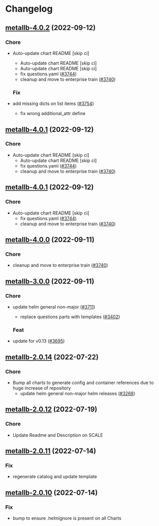 # Changelog



## [metallb-4.0.2](https://github.com/truecharts/charts/compare/metallb-2.0.14...metallb-4.0.2) (2022-09-12)

### Chore

- Auto-update chart README [skip ci]
  - Auto-update chart README [skip ci]
  - Auto-update chart README [skip ci]
  - fix questions.yaml ([#3744](https://github.com/truecharts/charts/issues/3744))
  - cleanup and move to enterprise train ([#3740](https://github.com/truecharts/charts/issues/3740))

  ### Fix

- add missing dicts on list items ([#3754](https://github.com/truecharts/charts/issues/3754))
  - fix wrong additional_attr define




## [metallb-4.0.1](https://github.com/truecharts/charts/compare/metallb-2.0.14...metallb-4.0.1) (2022-09-12)

### Chore

- Auto-update chart README [skip ci]
  - Auto-update chart README [skip ci]
  - fix questions.yaml ([#3744](https://github.com/truecharts/charts/issues/3744))
  - cleanup and move to enterprise train ([#3740](https://github.com/truecharts/charts/issues/3740))




## [metallb-4.0.1](https://github.com/truecharts/charts/compare/metallb-2.0.14...metallb-4.0.1) (2022-09-12)

### Chore

- Auto-update chart README [skip ci]
  - fix questions.yaml ([#3744](https://github.com/truecharts/charts/issues/3744))
  - cleanup and move to enterprise train ([#3740](https://github.com/truecharts/charts/issues/3740))




## [metallb-4.0.0](https://github.com/truecharts/charts/compare/metallb-2.0.14...metallb-4.0.0) (2022-09-11)

### Chore

- cleanup and move to enterprise train ([#3740](https://github.com/truecharts/charts/issues/3740))




## [metallb-3.0.0](https://github.com/truecharts/charts/compare/metallb-2.0.14...metallb-3.0.0) (2022-09-11)

### Chore

- update helm general non-major ([#3711](https://github.com/truecharts/charts/issues/3711))
  - replace questions parts with templates ([#3402](https://github.com/truecharts/charts/issues/3402))

  ### Feat

- update for v0.13 ([#3695](https://github.com/truecharts/charts/issues/3695))




## [metallb-2.0.14](https://github.com/truecharts/apps/compare/metallb-2.0.12...metallb-2.0.14) (2022-07-22)

### Chore

- Bump all charts to generate config and container references due to huge increase of repository
  - update helm general non-major helm releases ([#3268](https://github.com/truecharts/apps/issues/3268))



## [metallb-2.0.12](https://github.com/truecharts/apps/compare/metallb-2.0.11...metallb-2.0.12) (2022-07-19)

### Chore

- Update Readme and Description on SCALE



## [metallb-2.0.11](https://github.com/truecharts/apps/compare/metallb-2.0.10...metallb-2.0.11) (2022-07-14)

### Fix

- regenerate catalog and update template



## [metallb-2.0.10](https://github.com/truecharts/apps/compare/metallb-2.0.8...metallb-2.0.10) (2022-07-14)

### Fix

- bump to ensure .helmignore is present on all Charts

